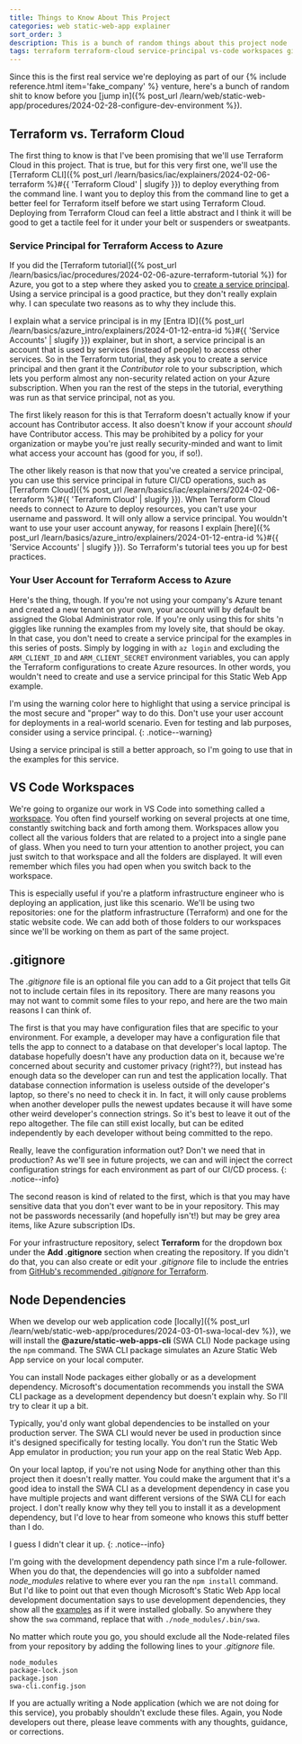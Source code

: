 ```yaml
---
title: Things to Know About This Project
categories: web static-web-app explainer
sort_order: 3
description: This is a bunch of random things about this project node
tags: terraform terraform-cloud service-principal vs-code workspaces gitignore
---
```

Since this is the first real service we're deploying as part of our {% include reference.html item='fake_company' %} venture, here's a bunch of random shit to know before you [jump in]({% post_url /learn/web/static-web-app/procedures/2024-02-28-configure-dev-environment %}).<!--more-->

## Terraform vs. Terraform Cloud

The first thing to know is that I've been promising that we'll use Terraform Cloud in this project. That is true, but for this very first one, we'll use the [Terraform CLI]({% post_url /learn/basics/iac/explainers/2024-02-06-terraform %}#{{ 'Terraform Cloud' | slugify }}) to deploy everything from the command line. I want you to deploy this from the command line to get a better feel for Terraform itself before we start using Terraform Cloud. Deploying from Terraform Cloud can feel a little abstract and I think it will be good to get a tactile feel for it under your belt or suspenders or sweatpants.

### Service Principal for Terraform Access to Azure

If you did the [Terraform tutorial]({% post_url /learn/basics/iac/procedures/2024-02-06-azure-terraform-tutorial %}) for Azure, you got to a step where they asked you to [create a service principal](https://developer.hashicorp.com/terraform/tutorials/azure-get-started/azure-build#create-a-service-principal). Using a service principal is a good practice, but they don't really explain why. I can speculate two reasons as to why they include this.

I explain what a service principal is in my [Entra ID]({% post_url /learn/basics/azure_intro/explainers/2024-01-12-entra-id %}#{{ 'Service Accounts' | slugify }}) explainer, but in short, a service principal is an account that is used by services (instead of people) to access other services. So in the Terraform tutorial, they ask you to create a service principal and then grant it the *Contributor* role to your subscription, which lets you perform almost any non-security related action on your Azure subscription. When you ran the rest of the steps in the tutorial, everything was run as that service principal, not as you.

The first likely reason for this is that Terraform doesn't actually know if your account has Contributor access. It also doesn't know if your account *should* have Contributor access. This may be prohibited by a policy for your organization or maybe you're just really security-minded and want to limit what access your account has (good for you, if so!).

The other likely reason is that now that you've created a service principal, you can use this service principal in future CI/CD operations, such as [Terraform Cloud]({% post_url /learn/basics/iac/explainers/2024-02-06-terraform %}#{{ 'Terraform Cloud' | slugify }}). When Terraform Cloud needs to connect to Azure to deploy resources, you can't use your username and password. It will only allow a service principal. You wouldn't want to use your user account anyway, for reasons I explain [here]({% post_url /learn/basics/azure_intro/explainers/2024-01-12-entra-id %}#{{ 'Service Accounts' | slugify }}). So Terraform's tutorial tees you up for best practices.

### Your User Account for Terraform Access to Azure

Here's the thing, though. If you're not using your company's Azure tenant and created a new tenant on your own, your account will by default be assigned the Global Administrator role. If you're only using this for shits 'n giggles like running the examples from my lovely site, that should be okay. In that case, you don't need to create a service principal for the examples in this series of posts. Simply by logging in with `az login` and excluding the `ARM_CLIENT_ID` and `ARM_CLIENT_SECRET` environment variables, you can apply the Terraform configurations to create Azure resources. In other words, you wouldn't need to create and use a service principal for this Static Web App example.

I'm using the warning color here to highlight that using a service principal is the most secure and "proper" way to do this. Don't use your user account for deployments in a real-world scenario. Even for testing and lab purposes, consider using a service principal.
{: .notice--warning}

Using a service principal is still a better approach, so I'm going to use that in the examples for this service.

## VS Code Workspaces

We're going to organize our work in VS Code into something called a [workspace](https://code.visualstudio.com/docs/editor/workspaces). You often find yourself working on several projects at one time, constantly switching back and forth among them. Workspaces allow you collect all the various folders that are related to a project into a single pane of glass. When you need to turn your attention to another project, you can just switch to that workspace and all the folders are displayed. It will even remember which files you had open when you switch back to the workspace.

This is especially useful if you're a platform infrastructure engineer who is deploying an application, just like this scenario. We'll be using two repositories: one for the platform infrastructure (Terraform) and one for the static website code. We can add both of those folders to our workspaces since we'll be working on them as part of the same project.

## .gitignore

The *.gitignore* file is an optional file you can add to a Git project that tells Git not to include certain files in its repository. There are many reasons you may not want to commit some files to your repo, and here are the two main reasons I can think of.

The first is that you may have configuration files that are specific to your environment. For example, a developer may have a configuration file that tells the app to connect to a database on that developer's local laptop. The database hopefully doesn't have any production data on it, because we're concerned about security and customer privacy (right??), but instead has enough data so the developer can run and test the application locally. That database connection information is useless outside of the developer's laptop, so there's no need to check it in. In fact, it will only cause problems when another developer pulls the newest updates because it will have some other weird developer's connection strings. So it's best to leave it out of the repo altogether. The file can still exist locally, but can be edited independently by each developer without being committed to the repo.

Really, leave the configuration information out? Don't we need that in production? As we'll see in future projects, we can and will inject the correct configuration strings for each environment as part of our CI/CD process.
{: .notice--info}

The second reason is kind of related to the first, which is that you may have sensitive data that you don't ever want to be in your repository. This may not be passwords necessarily (and hopefully isn't!) but may be grey area items, like Azure subscription IDs.

For your infrastructure repository, select **Terraform** for the dropdown box under the **Add .gitignore** section when creating the repository. If you didn't do that, you can also create or edit your *.gitignore* file to include the entries from [GitHub's recommended *.gitignore* for Terraform](https://github.com/github/gitignore/blob/main/Terraform.gitignore).

## Node Dependencies

When we develop our web application code [locally]({% post_url /learn/web/static-web-app/procedures/2024-03-01-swa-local-dev %}), we will install the **@azure/static-web-apps-cli** (SWA CLI) Node package using the `npm` command. The SWA CLI package simulates an Azure Static Web App service on your local computer.

You can install Node packages either globally or as a development dependency. Microsoft's documentation recommends you install the SWA CLI package as a development dependency but doesn't explain why. So I'll try to clear it up a bit.

Typically, you'd only want global dependencies to be installed on your production server. The SWA CLI would never be used in production since it's designed specifically for testing locally. You don't run the Static Web App emulator in production; you run your app on the real Static Web App.

On your local laptop, if you're not using Node for anything other than this project then it doesn't really matter. You could make the argument that it's a good idea to install the SWA CLI as a development dependency in case you have multiple projects and want different versions of the SWA CLI for each project. I don't really know why they tell you to install it as a development dependency, but I'd love to hear from someone who knows this stuff better than I do.

I guess I didn't clear it up.
{: .notice--info}

I'm going with the development dependency path since I'm a rule-follower. When you do that, the dependencies will go into a subfolder named *node_modules* relative to where ever you ran the `npm install` command. But I'd like to point out that even though Microsoft's Static Web App local development documentation says to use development dependencies, they show all the [examples](https://learn.microsoft.com/en-us/azure/static-web-apps/local-development#get-started) as if it were installed globally. So anywhere they show the `swa` command, replace that with `./node_modules/.bin/swa`.

No matter which route you go, you should exclude all the Node-related files from your repository by adding the following lines to your *.gitignore* file.

```
node_modules
package-lock.json
package.json
swa-cli.config.json
```

If you are actually writing a Node application (which we are not doing for this service), you probably shouldn't exclude these files. Again, you Node developers out there, please leave comments with any thoughts, guidance, or corrections.